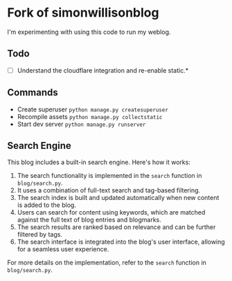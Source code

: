 # Fork of simonwillisonblog

I'm experimenting with using this code to run my weblog.

## Todo

- [ ] Understand the cloudflare integration and re-enable static.*

## Commands

* Create superuser `python manage.py createsuperuser`
* Recompile assets `python manage.py collectstatic`
* Start dev server `python manage.py runserver`

## Search Engine

This blog includes a built-in search engine. Here's how it works:

1. The search functionality is implemented in the `search` function in `blog/search.py`.
2. It uses a combination of full-text search and tag-based filtering.
3. The search index is built and updated automatically when new content is added to the blog.
4. Users can search for content using keywords, which are matched against the full text of blog entries and blogmarks.
5. The search results are ranked based on relevance and can be further filtered by tags.
6. The search interface is integrated into the blog's user interface, allowing for a seamless user experience.

For more details on the implementation, refer to the `search` function in `blog/search.py`.
